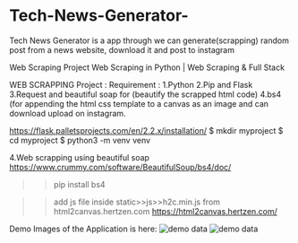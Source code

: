 # Tech-News-Generator-
Tech News Generator  is a app through we can generate(scrapping) random post from  a news website, download it and post to instagram

Web Scraping Project Web Scraping in Python | Web Scraping & Full Stack 

WEB SCRAPPING Project :
Requirement :
1.Python
2.Pip and Flask
3.Request and beautiful soap for (beautify the scrapped html code)
4.bs4 (for appending the html css template to a canvas as an image and can download upload on instagram.


https://flask.palletsprojects.com/en/2.2.x/installation/
$ mkdir myproject
$ cd myproject
$ python3 -m venv venv


4.Web scrapping using beautiful soap 
https://www.crummy.com/software/BeautifulSoup/bs4/doc/
>> pip install bs4

>> add js file inside static>>js>>h2c.min.js from html2canvas.hertzen.com
https://html2canvas.hertzen.com/

Demo Images of the Application is here:
<img src="/static/Demo/somefilename1.png" alt="demo data" title="Demo Data title">
<img src="/static/Demo/somefilename.png" alt="demo data" title="Demo Data title">
